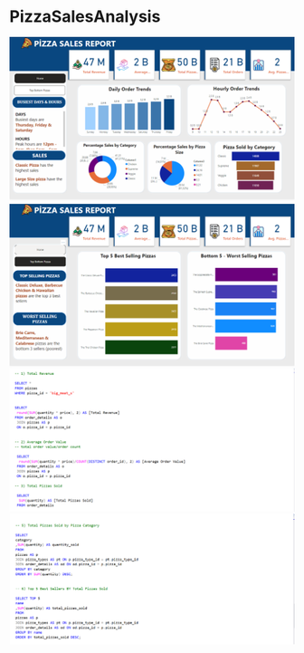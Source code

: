 # PizzaSalesAnalysis




![Banner1](https://github.com/mertgrbn/PizzaSalesAnalysis/blob/main/Pizza_sales1.png)
![Banner2](https://github.com/mertgrbn/PizzaSalesAnalysis/blob/main/Pizza_sales2.png)
![Banner3](https://github.com/mertgrbn/PizzaSalesAnalysis/blob/main/Pizza_sql1.png)
![Banner4](https://github.com/mertgrbn/PizzaSalesAnalysis/blob/main/Pizza_sql2.png)
